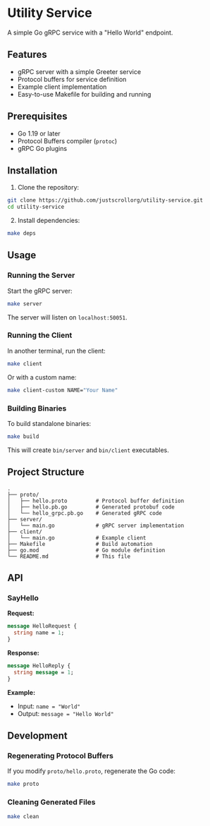 # Utility Service

A simple Go gRPC service with a "Hello World" endpoint.

## Features

- gRPC server with a simple Greeter service
- Protocol buffers for service definition
- Example client implementation
- Easy-to-use Makefile for building and running

## Prerequisites

- Go 1.19 or later
- Protocol Buffers compiler (`protoc`)
- gRPC Go plugins

## Installation

1. Clone the repository:
```bash
git clone https://github.com/justscrollorg/utility-service.git
cd utility-service
```

2. Install dependencies:
```bash
make deps
```

## Usage

### Running the Server

Start the gRPC server:
```bash
make server
```

The server will listen on `localhost:50051`.

### Running the Client

In another terminal, run the client:
```bash
make client
```

Or with a custom name:
```bash
make client-custom NAME="Your Name"
```

### Building Binaries

To build standalone binaries:
```bash
make build
```

This will create `bin/server` and `bin/client` executables.

## Project Structure

```
.
├── proto/
│   ├── hello.proto         # Protocol buffer definition
│   ├── hello.pb.go         # Generated protobuf code
│   └── hello_grpc.pb.go    # Generated gRPC code
├── server/
│   └── main.go             # gRPC server implementation
├── client/
│   └── main.go             # Example client
├── Makefile                # Build automation
├── go.mod                  # Go module definition
└── README.md               # This file
```

## API

### SayHello

**Request:**
```proto
message HelloRequest {
  string name = 1;
}
```

**Response:**
```proto
message HelloReply {
  string message = 1;
}
```

**Example:**
- Input: `name = "World"`
- Output: `message = "Hello World"`

## Development

### Regenerating Protocol Buffers

If you modify `proto/hello.proto`, regenerate the Go code:
```bash
make proto
```

### Cleaning Generated Files

```bash
make clean
```